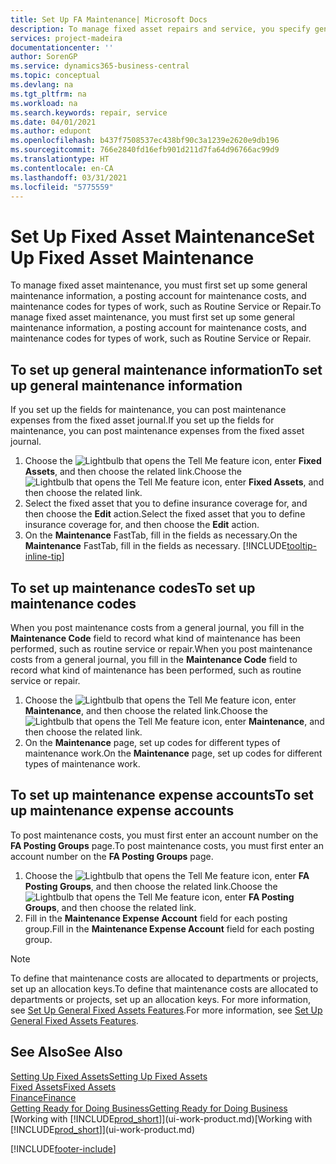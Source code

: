 ```yaml
---
title: Set Up FA Maintenance| Microsoft Docs
description: To manage fixed asset repairs and service, you specify general maintenance information, codes for the type of work, and a posting account for costs.
services: project-madeira
documentationcenter: ''
author: SorenGP
ms.service: dynamics365-business-central
ms.topic: conceptual
ms.devlang: na
ms.tgt_pltfrm: na
ms.workload: na
ms.search.keywords: repair, service
ms.date: 04/01/2021
ms.author: edupont
ms.openlocfilehash: b437f7508537ec438bf90c3a1239e2620e9db196
ms.sourcegitcommit: 766e2840fd16efb901d211d7fa64d96766ac99d9
ms.translationtype: HT
ms.contentlocale: en-CA
ms.lasthandoff: 03/31/2021
ms.locfileid: "5775559"
---
```

# <a name="set-up-fixed-asset-maintenance"></a><span data-ttu-id="a30e3-103">Set Up Fixed Asset Maintenance</span><span class="sxs-lookup"><span data-stu-id="a30e3-103">Set Up Fixed Asset Maintenance</span></span>
<span data-ttu-id="a30e3-104">To manage fixed asset maintenance, you must first set up some general maintenance information, a posting account for maintenance costs, and maintenance codes for types of work, such as Routine Service or Repair.</span><span class="sxs-lookup"><span data-stu-id="a30e3-104">To manage fixed asset maintenance, you must first set up some general maintenance information, a posting account for maintenance costs, and maintenance codes for types of work, such as Routine Service or Repair.</span></span>

## <a name="to-set-up-general-maintenance-information"></a><span data-ttu-id="a30e3-105">To set up general maintenance information</span><span class="sxs-lookup"><span data-stu-id="a30e3-105">To set up general maintenance information</span></span>
<span data-ttu-id="a30e3-106">If you set up the fields for maintenance, you can post maintenance expenses from the fixed asset journal.</span><span class="sxs-lookup"><span data-stu-id="a30e3-106">If you set up the fields for maintenance, you can post maintenance expenses from the fixed asset journal.</span></span>

1. <span data-ttu-id="a30e3-107">Choose the ![Lightbulb that opens the Tell Me feature](media/ui-search/search_small.png "Tell me what you want to do") icon, enter **Fixed Assets**, and then choose the related link.</span><span class="sxs-lookup"><span data-stu-id="a30e3-107">Choose the ![Lightbulb that opens the Tell Me feature](media/ui-search/search_small.png "Tell me what you want to do") icon, enter **Fixed Assets**, and then choose the related link.</span></span>
2. <span data-ttu-id="a30e3-108">Select the fixed asset that you to define insurance coverage for, and then choose the **Edit** action.</span><span class="sxs-lookup"><span data-stu-id="a30e3-108">Select the fixed asset that you to define insurance coverage for, and then choose the **Edit** action.</span></span>
3. <span data-ttu-id="a30e3-109">On the **Maintenance** FastTab, fill in the fields as necessary.</span><span class="sxs-lookup"><span data-stu-id="a30e3-109">On the **Maintenance** FastTab, fill in the fields as necessary.</span></span> [!INCLUDE[tooltip-inline-tip](includes/tooltip-inline-tip_md.md)]

## <a name="to-set-up-maintenance-codes"></a><span data-ttu-id="a30e3-110">To set up maintenance codes</span><span class="sxs-lookup"><span data-stu-id="a30e3-110">To set up maintenance codes</span></span>
<span data-ttu-id="a30e3-111">When you post maintenance costs from a general journal, you fill in the **Maintenance Code** field to record what kind of maintenance has been performed, such as routine service or repair.</span><span class="sxs-lookup"><span data-stu-id="a30e3-111">When you post maintenance costs from a general journal, you fill in the **Maintenance Code** field to record what kind of maintenance has been performed, such as routine service or repair.</span></span>

1. <span data-ttu-id="a30e3-112">Choose the ![Lightbulb that opens the Tell Me feature](media/ui-search/search_small.png "Tell me what you want to do") icon, enter **Maintenance**, and then choose the related link.</span><span class="sxs-lookup"><span data-stu-id="a30e3-112">Choose the ![Lightbulb that opens the Tell Me feature](media/ui-search/search_small.png "Tell me what you want to do") icon, enter **Maintenance**, and then choose the related link.</span></span>
2. <span data-ttu-id="a30e3-113">On the **Maintenance** page, set up codes for different types of maintenance work.</span><span class="sxs-lookup"><span data-stu-id="a30e3-113">On the **Maintenance** page, set up codes for different types of maintenance work.</span></span>

## <a name="to-set-up-maintenance-expense-accounts"></a><span data-ttu-id="a30e3-114">To set up maintenance expense accounts</span><span class="sxs-lookup"><span data-stu-id="a30e3-114">To set up maintenance expense accounts</span></span>
<span data-ttu-id="a30e3-115">To post maintenance costs, you must first enter an account number on the **FA Posting Groups** page.</span><span class="sxs-lookup"><span data-stu-id="a30e3-115">To post maintenance costs, you must first enter an account number on the **FA Posting Groups** page.</span></span>

1. <span data-ttu-id="a30e3-116">Choose the ![Lightbulb that opens the Tell Me feature](media/ui-search/search_small.png "Tell me what you want to do") icon, enter **FA Posting Groups**, and then choose the related link.</span><span class="sxs-lookup"><span data-stu-id="a30e3-116">Choose the ![Lightbulb that opens the Tell Me feature](media/ui-search/search_small.png "Tell me what you want to do") icon, enter **FA Posting Groups**, and then choose the related link.</span></span>
2. <span data-ttu-id="a30e3-117">Fill in the **Maintenance Expense Account** field for each posting group.</span><span class="sxs-lookup"><span data-stu-id="a30e3-117">Fill in the **Maintenance Expense Account** field for each posting group.</span></span>

> [!NOTE]  
>   <span data-ttu-id="a30e3-118">To define that maintenance costs are allocated to departments or projects, set up an allocation keys.</span><span class="sxs-lookup"><span data-stu-id="a30e3-118">To define that maintenance costs are allocated to departments or projects, set up an allocation keys.</span></span> <span data-ttu-id="a30e3-119">For more information, see [Set Up General Fixed Assets Features](fa-how-setup-general.md).</span><span class="sxs-lookup"><span data-stu-id="a30e3-119">For more information, see [Set Up General Fixed Assets Features](fa-how-setup-general.md).</span></span>

## <a name="see-also"></a><span data-ttu-id="a30e3-120">See Also</span><span class="sxs-lookup"><span data-stu-id="a30e3-120">See Also</span></span>
[<span data-ttu-id="a30e3-121">Setting Up Fixed Assets</span><span class="sxs-lookup"><span data-stu-id="a30e3-121">Setting Up Fixed Assets</span></span>](fa-setup.md)  
[<span data-ttu-id="a30e3-122">Fixed Assets</span><span class="sxs-lookup"><span data-stu-id="a30e3-122">Fixed Assets</span></span>](fa-manage.md)  
[<span data-ttu-id="a30e3-123">Finance</span><span class="sxs-lookup"><span data-stu-id="a30e3-123">Finance</span></span>](finance.md)  
[<span data-ttu-id="a30e3-124">Getting Ready for Doing Business</span><span class="sxs-lookup"><span data-stu-id="a30e3-124">Getting Ready for Doing Business</span></span>](ui-get-ready-business.md)  
<span data-ttu-id="a30e3-125">[Working with [!INCLUDE[prod_short](includes/prod_short.md)]](ui-work-product.md)</span><span class="sxs-lookup"><span data-stu-id="a30e3-125">[Working with [!INCLUDE[prod_short](includes/prod_short.md)]](ui-work-product.md)</span></span>


[!INCLUDE[footer-include](includes/footer-banner.md)]
